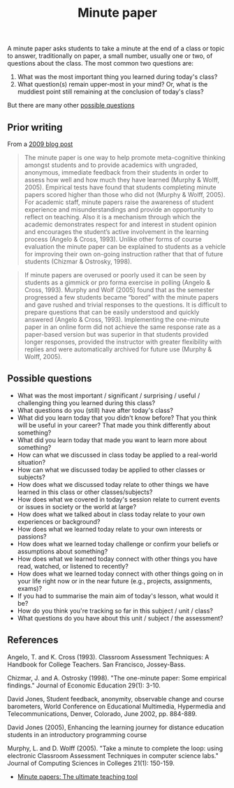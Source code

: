 ﻿---
tags:
- teaching
- assessment
title: Minute paper
type: note
---

A minute paper asks students to take a minute at the end of a class or topic to answer, traditionally on paper, a small number, usually one or two, of questions about the class. The most common two questions are:

1.  What was the most important thing you learned during today's class?
2.  What question(s) remain upper-most in your mind? Or, what is the muddiest point still remaining at the conclusion of today's class?

But there are many other [possible questions](#possible-questions)


## Prior writing

From a [2009 blog post](https://djon.es/blog/2009/02/27/minute-papers-encouraging-relection/)

> The minute paper is one way to help promote meta-cognitive thinking amongst students and to provide academics with ungraded, anonymous, immediate feedback from their students in order to assess how well and how much they have learned (Murphy & Wolff, 2005). Empirical tests have found that students completing minute papers scored higher than those who did not (Murphy & Wolff, 2005). For academic staff, minute papers raise the awareness of student experience and misunderstandings and provide an opportunity to reflect on teaching. Also it is a mechanism through which the academic demonstrates respect for and interest in student opinion and encourages the student’s active involvement in the learning process (Angelo & Cross, 1993). Unlike other forms of course evaluation the minute paper can be explained to students as a vehicle for improving their own on-going instruction rather that that of future students (Chizmar & Ostrosky, 1998).

> If minute papers are overused or poorly used it can be seen by students as a gimmick or pro forma exercise in polling (Angelo & Cross, 1993). Murphy and Wolf (2005) found that as the semester progressed a few students became “bored” with the minute papers and gave rushed and trivial responses to the questions. It is difficult to prepare questions that can be easily understood and quickly answered (Angelo & Cross, 1993). Implementing the one-minute paper in an online form did not achieve the same response rate as a paper-based version but was superior in that students provided longer responses, provided the instructor with greater flexibility with replies and were automatically archived for future use (Murphy & Wolff, 2005).


## Possible questions

-   What was the most important / significant / surprising / useful / challenging thing you learned during this class?
-   What questions do you (still) have after today's class?
-   What did you learn today that you didn't know before? That you think will be useful in your career? That made you think differently about something?
-   What did you learn today that made you want to learn more about something?
-   How can what we discussed in class today be applied to a real-world situation?
-   How can what we discussed today be applied to other classes or subjects?
-   How does what we discussed today relate to other things we have learned in this class or other classes/subjects?
-   How does what we covered in today's session relate to current events or issues in society or the world at large?
-   How does what we talked about in class today relate to your own experiences or background?
-   How does what we learned today relate to your own interests or passions?
-   How does what we learned today challenge or confirm your beliefs or assumptions about something?
-   How does what we learned today connect with other things you have read, watched, or listened to recently?
-   How does what we learned today connect with other things going on in your life right now or in the near future (e.g., projects, assignments, exams)?
-   If you had to summarise the main aim of today's lesson, what would it be?
-   How do you think you're tracking so far in this subject / unit / class?
-   What questions do you have about this unit / subject / the assessment?
 

## References

 Angelo, T. and K. Cross (1993). Classroom Assessment Techniques: A Handbook for College Teachers. San Francisco, Jossey-Bass.

Chizmar, J. and A. Ostrosky (1998). "The one-minute paper: Some empirical findings." Journal of Economic Education 29(1): 3-10.

David Jones, Student feedback, anonymity, observable change and course barometers, World Conference on Educational Multimedia, Hypermedia and Telecommunications, Denver, Colorado, June 2002, pp. 884-889.

David Jones (2005), Enhancing the learning journey for distance education students in an introductory programming course

Murphy, L. and D. Wolff (2005). "Take a minute to complete the loop: using electronic Classroom Assessment Techniques in computer science labs." Journal of Computing Sciences in Colleges 21(1): 150-159.

- [Minute papers: The ultimate teaching tool](https://teche.mq.edu.au/2023/05/minute-papers-the-ultimate-teaching-tool-for-busy-educators/)
